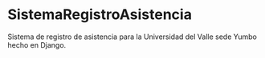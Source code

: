 # SistemaRegistroAsistencia
Sistema de registro de asistencia para la Universidad del Valle sede Yumbo hecho en Django.
